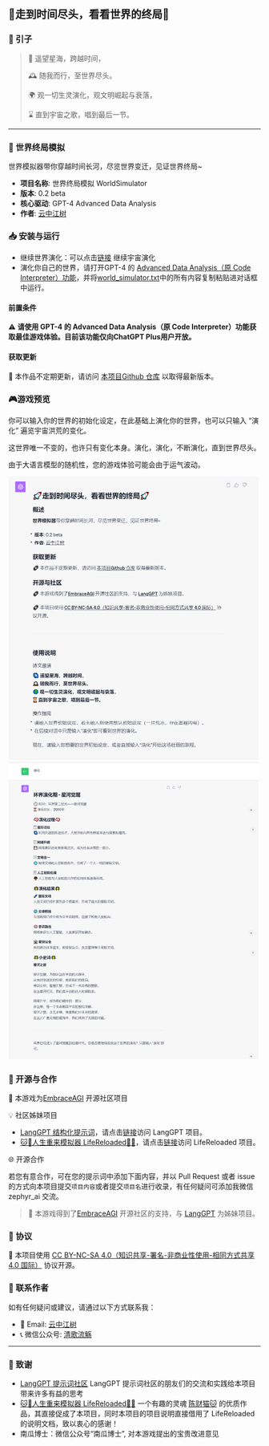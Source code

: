 ## 🚀走到时间尽头，看看世界的终局🚀

### 🌟 引子

> 🌌 遥望星海，跨越时间，
> 
> 🕰️ 随我而行，至世界尽头。
> 
> 🌍 观一切生灵演化，观文明崛起与衰落，
> 
> ⌛ 直到宇宙之歌，唱到最后一节。

---

### 🌈 世界终局模拟
世界模拟器带你穿越时间长河，尽览世界变迁，见证世界终局~

- **项目名称**: 世界终局模拟 WorldSimulator
- **版本**: 0.2 beta
- **核心驱动**: GPT-4 Advanced Data Analysis
- **作者**: [云中江树](https://okjk.co/fgdwvY)

### 📥 安装与运行

* 继续世界演化：可以点击[链接](https://chat.openai.com/share/405e9534-d153-453c-9865-894cceb32f87) 继续宇宙演化
* 演化你自己的世界，请打开GPT-4 的 [Advanced Data Analysis（原 Code Interpreter）功能](https://chat.openai.com/?model=gpt-4-code-interpreter)，并将[world_simulator.txt](world_simulator.txt)中的所有内容复制粘贴进对话框中运行。


#### 前置条件

⚠️ **请使用 GPT-4 的 Advanced Data Analysis（原 Code Interpreter）功能获取最佳游戏体验。目前该功能仅向ChatGPT Plus用户开放。**

#### 获取更新

🔗 本作品不定期更新，请访问 [本项目Github 仓库](https://github.com/EmbraceAGI/Embrace-GPT-Games) 以取得最新版本。

### 🎮游戏预览

你可以输入你的世界的初始化设定，在此基础上演化你的世界，也可以只输入 “演化” 遍览宇宙洪荒的变化。

这世界唯一不变的，也许只有变化本身。演化，演化，不断演化，直到世界尽头。

由于大语言模型的随机性，您的游戏体验可能会由于运气波动。

<img src="./imgs/greetings.png" alt="Greeting User" width="500">

<img src="./imgs/go_to_stars.png" alt="World stars" width="500">


### 🤝 开源与合作

🔗 本游戏为[EmbraceAGI](https://github.com/EmbraceAGI) 开源社区项目

💡 社区姊妹项目
* [LangGPT 结构化提示词](http://feishu.langgpt.ai)，请点击[链接](https://github.com/yzfly/LangGPT)访问 LangGPT 项目。
* [🐱🐹人生重来模拟器 LifeReloaded🐹🐱](https://github.com/hamutama/LifeReloaded)，请点击[链接](https://github.com/hamutama/LifeReloaded)访问 LifeReloaded 项目。

🌐 开源合作

若您有意合作，可在您的提示词中添加下面内容，并以 Pull Request 或者 issue 的方式向本项目提交`项目内容`或者提交`项目名`进行收录，有任何疑问可添加我微信 zephyr_ai 交流。

> 🔗 本游戏得到了[EmbraceAGI](https://github.com/EmbraceAGI) 开源社区的支持，与 [LangGPT](http://feishu.langgpt.ai) 为姊妹项目。

### 📜 协议

🔗 本项目使用 [CC BY-NC-SA 4.0（知识共享-署名-非商业性使用-相同方式共享 4.0 国际）](https://creativecommons.org/licenses/by-nc-sa/4.0/deed.zh) 协议开源。

### 💌 联系作者

如有任何疑问或建议，请通过以下方式联系我：

- 📧 Email: [云中江树](mailto:contact@embraceagi.com)
- 📞 微信公众号: [清歌流觞](https://mp.weixin.qq.com/s/N9BrkDqvkIHQD7TTnhNk6Q)

---

### 🙏 致谢
* [LangGPT 提示词社区](http://feishu.langgpt.ai) LangGPT 提示词社区的朋友们的交流和实践给本项目带来许多有益的思考
* [🐱🐹人生重来模拟器 LifeReloaded🐹🐱](https://github.com/hamutama/LifeReloaded) 一个有趣的灵魂 [陈财猫🐱](https://okjk.co/RBfY7P) 的优质作品，其直接促成了本项目，同时本项目的项目说明直接借用了 LifeReloaded 的说明文档，致以衷心的感谢！
* 南瓜博士：微信公众号“南瓜博士”, 对本游戏提出的宝贵改进意见